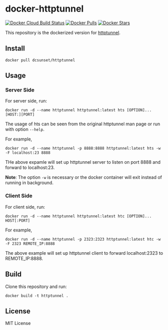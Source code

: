 # docker-httptunnel

[![Docker Cloud Build Status](https://img.shields.io/docker/cloud/build/dcsunset/httptunnel.svg)](https://hub.docker.com/r/dcsunset/httptunnel)
[![Docker Pulls](https://img.shields.io/docker/pulls/dcsunset/httptunnel.svg)](https://hub.docker.com/r/dcsunset/httptunnel)
[![Docker Stars](https://img.shields.io/docker/stars/dcsunset/httptunnel.svg)](https://hub.docker.com/r/dcsunset/httptunnel)

This repository is the dockerized version for [httptunnel](https://github.com/larsbrinkhoff/httptunnel).

## Install

```
docker pull dcsunset/httptunnel
```

## Usage

### Server Side

For server side, run:

```
docker run -d --name httptunnel httptunnel:latest hts [OPTION]... [HOST:][PORT]
```

The usage of hts can be seen from the original httptunnel man page or run with option `--help`.

For example, 

```
docker run -d --name httptunnel -p 8888:8888 httptunnel:latest hts -w -F localhost:23 8888
```

THe above expamle will set up httptunnel server to listen on port 8888 and forward to localhost:23.

**Note**: The option `-w` is necessary or the docker container will exit instead of running in background.


### Client Side

For client side, run:

```
docker run -d --name httptunnel httptunnel:latest htc [OPTION]... HOST[:PORT]
```

For example,

```
docker run -d --name httptunnel -p 2323:2323 httptunnel:latest htc -w -F 2323 REMOTE_IP:8888
```
The above example will set up httptunnel client to forward localhost:2323 to REMOTE_IP:8888.


## Build

Clone this repository and run:

```
docker build -t httptunnel .
```

## License

MIT License


